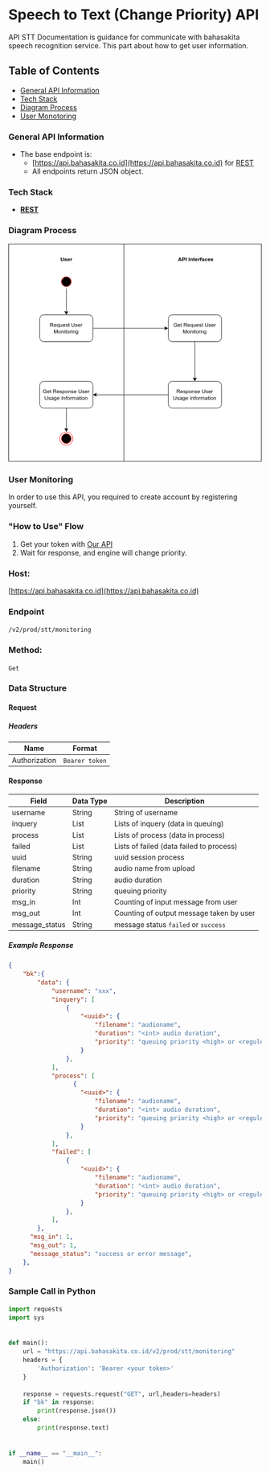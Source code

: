 # **Speech to Text (Change Priority) API**
API STT Documentation is guidance for communicate with bahasakita speech recognition service. This part about how to get user information.

## **Table of Contents**
  - [General API Information](#general-api-information)
  - [Tech Stack](#tech-stack)
  - [Diagram Process](#diagram-process)
  - [User Monotoring](#user-monitoring) 

### **General API Information**
  - The base endpoint is: 
    - [https://api.bahasakita.co.id](https://api.bahasakita.co.id) for [REST](https://restfulapi.net/)
     - All endpoints return JSON object.

### **Tech Stack**
  - **[REST](https://restfulapi.net/)**

### **Diagram Process**
  ![Diagram Process](/asset/stt-user-monitor.png "Diagram Process")
 
 
### **User Monitoring**
  In order to use this API, you required to create account by registering yourself.

### **"How to Use" Flow**
  1. Get your token with [Our API](./Auth-API.md) 
  2. Wait for response, and engine will change priority.
   
### **Host:**
  [https://api.bahasakita.co.id](https://api.bahasakita.co.id)

### **Endpoint**
  `/v2/prod/stt/monitoring`

### **Method:**
  `Get`

### **Data Structure**
#### **Request**
##### **Headers**
  | Name | Format |
  | ------ | ------ |
  | Authorization | `Bearer token` |

#### **Response**
  | Field | Data Type | Description |
  | ------ | ------ | ------ |
  | username | String | String of username |
  | inquery | List | Lists of inquery (data in queuing) |
  | process | List | Lists of process (data in process) |
  | failed | List | Lists of failed (data failed to process) |
  | uuid | String | uuid session process |
  | filename | String | audio name from upload |
  | duration | String | audio duration |
  | priority | String | queuing priority |
  | msg_in | Int | Counting of input message from user |
  | msg_out | Int |  Counting of output message taken by user |
  | message_status | String | message status `failed` or `success` |

##### **Example Response**
```json
{
    "bk":{
        "data": {
            "username": "xxx",
            "inquery": [
                {
                    "<uuid>": {
                        "filename": "audioname",
                        "duration": "<int> audio duration",
                        "priority": "queuing priority <high> or <reguler>"
                    }
                },
            ],
            "process": [
                  {
                    "<uuid>": {
                        "filename": "audioname",
                        "duration": "<int> audio duration",
                        "priority": "queuing priority <high> or <reguler>"
                    }
                },
            ],
            "failed": [
                {
                    "<uuid>": {
                        "filename": "audioname",
                        "duration": "<int> audio duration",
                        "priority": "queuing priority <high> or <reguler>"
                    }
                },
            ],
        },
      "msg_in": 1,
      "msg_out": 1,
      "message_status": "success or error message",
    },
}

```

### **Sample Call in Python**
```python
import requests
import sys


def main():
    url = "https://api.bahasakita.co.id/v2/prod/stt/monitoring"
    headers = {
        'Authorization': 'Bearer <your token>'
    }

    response = requests.request("GET", url,headers=headers)
    if "bk" in response:
        print(response.json())
    else:
        print(response.text)


if __name__ == "__main__":
    main()

```